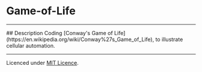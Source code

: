 # Game-of-Life
<hr >
## Description
Coding [Conway's Game of Life](https://en.wikipedia.org/wiki/Conway%27s_Game_of_Life), to illustrate cellular automation.
<hr >


Licenced under [MIT Licence](LICENSE).
